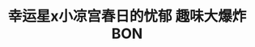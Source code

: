 ---
logo: images/幸运星x小凉宫春日的忧郁 趣味大爆炸BON.jpg
title: 幸运星x小凉宫春日的忧郁 趣味大爆炸BON
subTitle: 暂无资源，如果你拥有该资源，可点击此处向我们提交反馈

category: 官方漫画

hasResource: false
---
